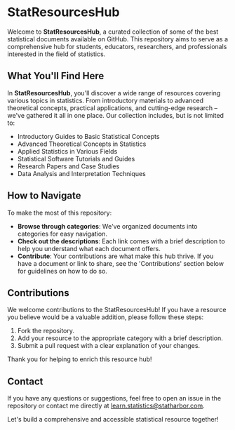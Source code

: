 # StatResourcesHub

Welcome to **StatResourcesHub**, a curated collection of some of the best statistical documents available on GitHub. This repository aims to serve as a comprehensive hub for students, educators, researchers, and professionals interested in the field of statistics.

## What You'll Find Here

In **StatResourcesHub**, you'll discover a wide range of resources covering various topics in statistics. From introductory materials to advanced theoretical concepts, practical applications, and cutting-edge research – we've gathered it all in one place. Our collection includes, but is not limited to:

- Introductory Guides to Basic Statistical Concepts
- Advanced Theoretical Concepts in Statistics
- Applied Statistics in Various Fields
- Statistical Software Tutorials and Guides
- Research Papers and Case Studies
- Data Analysis and Interpretation Techniques

## How to Navigate

To make the most of this repository:
- **Browse through categories**: We've organized documents into categories for easy navigation.
- **Check out the descriptions**: Each link comes with a brief description to help you understand what each document offers.
- **Contribute**: Your contributions are what make this hub thrive. If you have a document or link to share, see the 'Contributions' section below for guidelines on how to do so.

## Contributions

We welcome contributions to the StatResourcesHub! If you have a resource you believe would be a valuable addition, please follow these steps:

1. Fork the repository.
2. Add your resource to the appropriate category with a brief description.
3. Submit a pull request with a clear explanation of your changes.

Thank you for helping to enrich this resource hub!

## Contact

If you have any questions or suggestions, feel free to open an issue in the repository or contact me directly at learn.statistics@statharbor.com.

Let's build a comprehensive and accessible statistical resource together!
